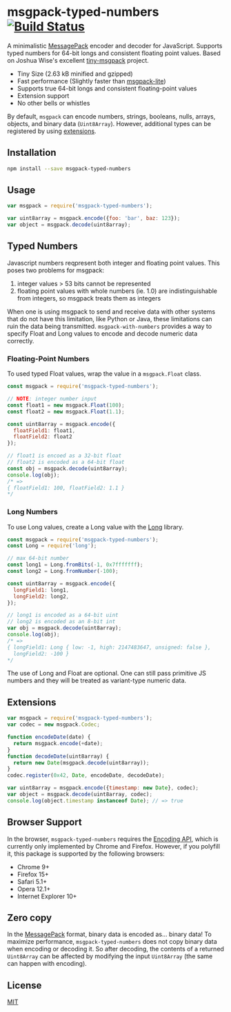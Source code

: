 # msgpack-typed-numbers [![Build Status](https://travis-ci.org/mattbishop/msgpack-typed-numbers.svg?branch=master)](https://travis-ci.org/mattbishop/msgpack-typed-numbers)

A minimalistic [MessagePack](http://msgpack.org/index.html) encoder and decoder for JavaScript. Supports typed numbers for 64-bit longs and consistent floating point values. Based on Joshua Wise's excellent [tiny-msgpack](https://github.com/JoshuaWise/tiny-msgpack) project.

- Tiny Size (2.63 kB minified and gzipped)
- Fast performance (Slightly faster than [msgpack-lite](https://github.com/kawanet/msgpack-lite/))
- Supports true 64-bit longs and consistent floating-point values
- Extension support
- No other bells or whistles

By default, `msgpack` can encode numbers, strings, booleans, nulls, arrays, objects, and binary data (`Uint8Array`). However, additional types can be registered by using [extensions](#extensions).

## Installation

```bash
npm install --save msgpack-typed-numbers
```

## Usage

```js
var msgpack = require('msgpack-typed-numbers');

var uint8array = msgpack.encode({foo: 'bar', baz: 123});
var object = msgpack.decode(uint8array);
```

## Typed Numbers

Javascript numbers reqpresent both integer and floating point values. This poses two problems for msgpack:
 
1. integer values > 53 bits cannot be represented
2. floating point values with whole numbers (ie. 1.0) are indistinguishable from integers, so msgpack treats them as integers

When one is using msgpack to send and receive data with other systems that do not have this limitation, like Python or Java, these limitations can ruin the data being transmitted. `msgpack-with-numbers` provides a way to specify Float and Long values to encode and decode numeric data correctly.

### Floating-Point Numbers

To used typed Float values, wrap the value in a `msgpack.Float` class.

```js
const msgpack = require('msgpack-typed-numbers');

// NOTE: integer number input
const float1 = new msgpack.Float(100); 
const float2 = new msgpack.Float(1.1);

const uint8array = msgpack.encode({
  floatField1: float1, 
  floatField2: float2
});

// float1 is encoed as a 32-bit float
// float2 is encoded as a 64-bit float
const obj = msgpack.decode(uint8array);
console.log(obj);
/* =>
{ floatField1: 100, floatField2: 1.1 }
*/
```

### Long Numbers

To use Long values, create a Long value with the [Long](https://www.npmjs.com/package/long) library.

```js
const msgpack = require('msgpack-typed-numbers');
const Long = require('long');

// max 64-bit number
const long1 = Long.fromBits(-1, 0x7fffffff);
const long2 = Long.fromNumber(-100);

const uint8array = msgpack.encode({
  longField1: long1, 
  longField2: long2, 
});

// long1 is encoded as a 64-bit uint
// long2 is encoded as an 8-bit int
var obj = msgpack.decode(uint8array);
console.log(obj);
/* =>
{ longField1: Long { low: -1, high: 2147483647, unsigned: false },
  longField2: -100 }
*/
```

The use of Long and Float are optional. One can still pass primitive JS numbers and they will be treated as variant-type numeric data.

## Extensions

```js
var msgpack = require('msgpack-typed-numbers');
var codec = new msgpack.Codec;

function encodeDate(date) {
  return msgpack.encode(+date);
}
function decodeDate(uint8array) {
  return new Date(msgpack.decode(uint8array));
}
codec.register(0x42, Date, encodeDate, decodeDate);

var uint8array = msgpack.encode({timestamp: new Date}, codec);
var object = msgpack.decode(uint8array, codec);
console.log(object.timestamp instanceof Date); // => true
```

## Browser Support

In the browser, `msgpack-typed-numbers` requires the [Encoding API](https://developer.mozilla.org/en-US/docs/Web/API/Encoding_API), which is currently only implemented by Chrome and Firefox. However, if you polyfill it, this package is supported by the following browsers:

- Chrome 9+
- Firefox 15+
- Safari 5.1+
- Opera 12.1+
- Internet Explorer 10+

## Zero copy

In the [MessagePack](http://msgpack.org/index.html) format, binary data is encoded as... binary data! To maximize performance, `msgpack-typed-numbers` does not copy binary data when encoding or decoding it. So after decoding, the contents of a returned `Uint8Array` can be affected by modifying the input `Uint8Array` (the same can happen with encoding).

## License

[MIT](https://github.com/mattbishop/tiny-msgpack/blob/master/LICENSE)
